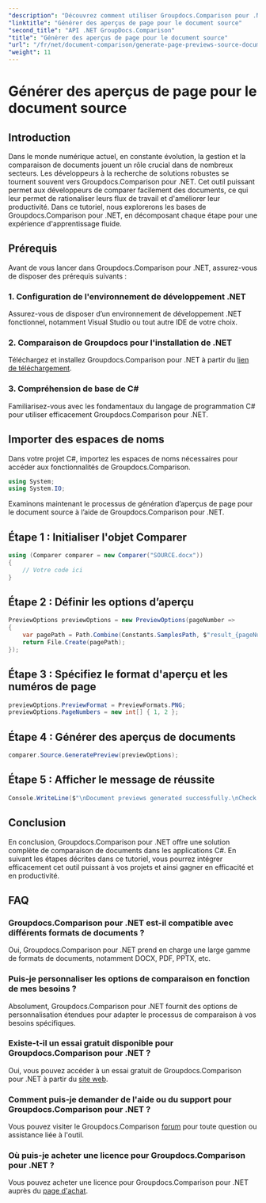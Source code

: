 ```yaml
---
"description": "Découvrez comment utiliser Groupdocs.Comparison pour .NET pour rationaliser efficacement les processus de comparaison de documents dans vos projets C#."
"linktitle": "Générer des aperçus de page pour le document source"
"second_title": "API .NET GroupDocs.Comparison"
"title": "Générer des aperçus de page pour le document source"
"url": "/fr/net/document-comparison/generate-page-previews-source-document/"
"weight": 11
---
```


# Générer des aperçus de page pour le document source

## Introduction
Dans le monde numérique actuel, en constante évolution, la gestion et la comparaison de documents jouent un rôle crucial dans de nombreux secteurs. Les développeurs à la recherche de solutions robustes se tournent souvent vers Groupdocs.Comparison pour .NET. Cet outil puissant permet aux développeurs de comparer facilement des documents, ce qui leur permet de rationaliser leurs flux de travail et d'améliorer leur productivité. Dans ce tutoriel, nous explorerons les bases de Groupdocs.Comparison pour .NET, en décomposant chaque étape pour une expérience d'apprentissage fluide.
## Prérequis
Avant de vous lancer dans Groupdocs.Comparison pour .NET, assurez-vous de disposer des prérequis suivants :
### 1. Configuration de l'environnement de développement .NET
Assurez-vous de disposer d’un environnement de développement .NET fonctionnel, notamment Visual Studio ou tout autre IDE de votre choix.
### 2. Comparaison de Groupdocs pour l'installation de .NET
Téléchargez et installez Groupdocs.Comparison pour .NET à partir du [lien de téléchargement](https://releases.groupdocs.com/comparison/net/).
### 3. Compréhension de base de C#
Familiarisez-vous avec les fondamentaux du langage de programmation C# pour utiliser efficacement Groupdocs.Comparison pour .NET.

## Importer des espaces de noms
Dans votre projet C#, importez les espaces de noms nécessaires pour accéder aux fonctionnalités de Groupdocs.Comparison.

```csharp
using System;
using System.IO;
```

Examinons maintenant le processus de génération d’aperçus de page pour le document source à l’aide de Groupdocs.Comparison pour .NET.
## Étape 1 : Initialiser l'objet Comparer
```csharp
using (Comparer comparer = new Comparer("SOURCE.docx"))
{
    // Votre code ici
}
```
## Étape 2 : Définir les options d’aperçu
```csharp
PreviewOptions previewOptions = new PreviewOptions(pageNumber =>
{
    var pagePath = Path.Combine(Constants.SamplesPath, $"result_{pageNumber}.png");
    return File.Create(pagePath);
});
```
## Étape 3 : Spécifiez le format d'aperçu et les numéros de page
```csharp
previewOptions.PreviewFormat = PreviewFormats.PNG;
previewOptions.PageNumbers = new int[] { 1, 2 };
```
## Étape 4 : Générer des aperçus de documents
```csharp
comparer.Source.GeneratePreview(previewOptions);
```
## Étape 5 : Afficher le message de réussite
```csharp
Console.WriteLine($"\nDocument previews generated successfully.\nCheck output in {Directory.GetCurrentDirectory()}.");
```

## Conclusion
En conclusion, Groupdocs.Comparison pour .NET offre une solution complète de comparaison de documents dans les applications C#. En suivant les étapes décrites dans ce tutoriel, vous pourrez intégrer efficacement cet outil puissant à vos projets et ainsi gagner en efficacité et en productivité.
## FAQ
### Groupdocs.Comparison pour .NET est-il compatible avec différents formats de documents ?
Oui, Groupdocs.Comparison pour .NET prend en charge une large gamme de formats de documents, notamment DOCX, PDF, PPTX, etc.
### Puis-je personnaliser les options de comparaison en fonction de mes besoins ?
Absolument, Groupdocs.Comparison pour .NET fournit des options de personnalisation étendues pour adapter le processus de comparaison à vos besoins spécifiques.
### Existe-t-il un essai gratuit disponible pour Groupdocs.Comparison pour .NET ?
Oui, vous pouvez accéder à un essai gratuit de Groupdocs.Comparison pour .NET à partir du [site web](https://releases.groupdocs.com/).
### Comment puis-je demander de l'aide ou du support pour Groupdocs.Comparison pour .NET ?
Vous pouvez visiter le Groupdocs.Comparison [forum](https://forum.groupdocs.com/c/comparison/12) pour toute question ou assistance liée à l'outil.
### Où puis-je acheter une licence pour Groupdocs.Comparison pour .NET ?
Vous pouvez acheter une licence pour Groupdocs.Comparison pour .NET auprès du [page d'achat](https://purchase.groupdocs.com/buy).